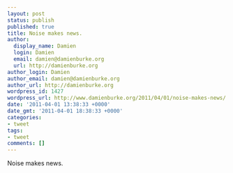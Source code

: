 ```yaml
---
layout: post
status: publish
published: true
title: Noise makes news.
author:
  display_name: Damien
  login: Damien
  email: damien@damienburke.org
  url: http://damienburke.org
author_login: Damien
author_email: damien@damienburke.org
author_url: http://damienburke.org
wordpress_id: 1427
wordpress_url: http://www.damienburke.org/2011/04/01/noise-makes-news/
date: '2011-04-01 13:38:33 +0000'
date_gmt: '2011-04-01 18:38:33 +0000'
categories:
- tweet
tags:
- tweet
comments: []
---
```

<p>Noise makes news.</p>
